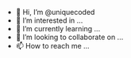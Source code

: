 - 👋 Hi, I’m @uniquecoded
- 👀 I’m interested in ...
- 🌱 I’m currently learning ...
- 💞️ I’m looking to collaborate on ...
- 📫 How to reach me ...

<!---
uniquecoded/uniquecoded is a ✨ special ✨ repository because its `README.md` (this file) appears on your GitHub profile.
You can click the Preview link to take a look at your changes.
--->
